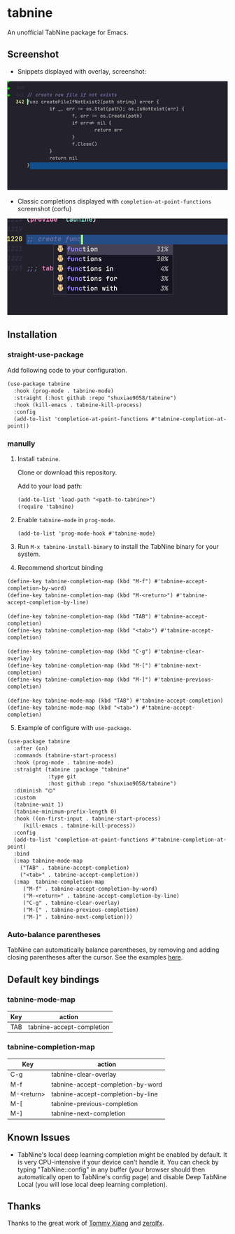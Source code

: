 # tabnine

An unofficial TabNine package for Emacs.

## Screenshot

- Snippets displayed  with overlay,  screenshot:

 ![screenshot-1.png](./assets/screenshot-1.png)

- Classic completions displayed with `completion-at-point-functions`  screenshot (corfu)

 ![screenshot-2.png](./assets/screenshot-2.png)

## Installation

### straight-use-package

Add following code to your configuration.
```emacs
(use-package tabnine
  :hook (prog-mode . tabnine-mode)
  :straight (:host github :repo "shuxiao9058/tabnine")
  :hook (kill-emacs . tabnine-kill-process)
  :config
  (add-to-list 'completion-at-point-functions #'tabnine-completion-at-point))
```

### manully
1. Install `tabnine`.

   Clone or download this repository.

   Add to your load path:

   ```emacs
   (add-to-list 'load-path "<path-to-tabnine>")
   (require 'tabnine)
   ```

2. Enable `tabnine-mode` in `prog-mode`.
   ```emacs
   (add-to-list 'prog-mode-hook #'tabnine-mode)
   ```

3. Run `M-x tabnine-install-binary` to install the TabNine binary for your system.

4. Recommend shortcut binding

```emacs
(define-key tabnine-completion-map (kbd "M-f") #'tabnine-accept-completion-by-word)
(define-key tabnine-completion-map (kbd "M-<return>") #'tabnine-accept-completion-by-line)

(define-key tabnine-completion-map (kbd "TAB") #'tabnine-accept-completion)
(define-key tabnine-completion-map (kbd "<tab>") #'tabnine-accept-completion)

(define-key tabnine-completion-map (kbd "C-g") #'tabnine-clear-overlay)
(define-key tabnine-completion-map (kbd "M-[") #'tabnine-next-completion)
(define-key tabnine-completion-map (kbd "M-]") #'tabnine-previous-completion)

(define-key tabnine-mode-map (kbd "TAB") #'tabnine-accept-completion)
(define-key tabnine-mode-map (kbd "<tab>") #'tabnine-accept-completion)
```

5. Example of configure with `use-package`.

```emacs-lisp
(use-package tabnine
  :after (on)
  :commands (tabnine-start-process)
  :hook (prog-mode . tabnine-mode)
  :straight (tabnine :package "tabnine"
		     :type git
		     :host github :repo "shuxiao9058/tabnine")
  :diminish "⌬"
  :custom
  (tabnine-wait 1)
  (tabnine-minimum-prefix-length 0)
  :hook ((on-first-input . tabnine-start-process)
	 (kill-emacs . tabnine-kill-process))
  :config
  (add-to-list 'completion-at-point-functions #'tabnine-completion-at-point)
  :bind
  (:map tabnine-mode-map
	("TAB" . tabnine-accept-completion)
	("<tab>" . tabnine-accept-completion))
  (:map  tabnine-completion-map
	 ("M-f" . tabnine-accept-completion-by-word)
	 ("M-<return>" . tabnine-accept-completion-by-line)
	 ("C-g" . tabnine-clear-overlay)
	 ("M-[" . tabnine-previous-completion)
	 ("M-]" . tabnine-next-completion)))
```

### Auto-balance parentheses

TabNine can automatically balance parentheses, by removing and adding closing parentheses after the cursor. See the examples [here](https://github.com/zxqfl/TabNine/blob/master/HowToWriteAClient.md).

## Default key bindings

### tabnine-mode-map

|  Key    |  action    |
| ---- | ---- |
| TAB     |  tabnine-accept-completion    |

### tabnine-completion-map

|  Key    |  action    |
| ---- | ---- |
| C-g     | tabnine-clear-overlay |
| M-f | tabnine-accept-completion-by-word |
| M-\<return\> | tabnine-accept-completion-by-line |
| M-[ | tabnine-previous-completion |
| M-] | tabnine-next-completion |

## Known Issues

- TabNine's local deep learning completion might be enabled by default. It is very CPU-intensive if your device can't handle it. You can check by typing "TabNine::config" in any buffer (your browser should then automatically open to TabNine's config page) and disable Deep TabNine Local (you will lose local deep learning completion).

## Thanks

Thanks to the great work of [Tommy Xiang](https://github.com/TommyX12) and [zerolfx](https://github.com/zerolfx/copilot.el).
